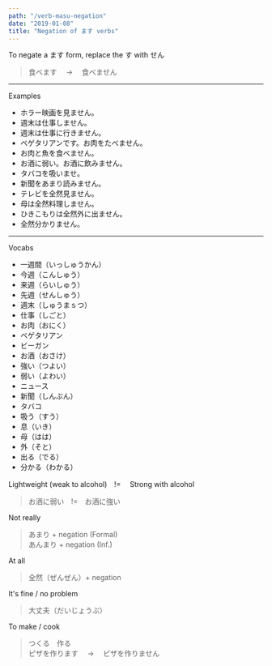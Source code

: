 ```yaml
---
path: "/verb-masu-negation"
date: "2019-01-08"
title: "Negation of ます verbs"
---
```


To negate a ます form, replace the す with せん

> 食べます　 → 　食べません

---

Examples

- ホラー映画を見ません。
- 週末は仕事しません。
- 週末は仕事に行きません。
- ベゲタリアンです。お肉をたべません。
- お肉と魚を食べません。
- お酒に弱い。お酒に飲みません。
- タバコを吸いませ。
- 新聞をあまり読みません。
- テレビを全然見ません。
- 母は全然料理しません。
- ひきこもりは全然外に出ません。
- 全然分かりません。

---

Vocabs

- 一週間（いっしゅうかん）
- 今週（こんしゅう）
- 来週（らいしゅう）
- 先週（せんしゅう）
- 週末（しゅうまｓつ）
- 仕事（しごと）
- お肉（おにく）
- ベゲタリアン
- ビーガン
- お酒（おさけ）
- 強い（つよい）
- 弱い（よわい）
- ニュース
- 新聞（しんぶん）
- タバコ
- 吸う（すう）
- 息（いき）
- 母（はは）
- 外（そと）
- 出る（でる）
- 分かる（わかる）

Lightweight (weak to alcohol)　!=　 Strong with alcohol

> お酒に弱い　!=　お酒に強い

Not really

> あまり + negation (Formal)  
> あんまり + negation (Inf.)

At all

> 全然（ぜんぜん）+ negation

It's fine / no problem

> 大丈夫（だいじょうぶ）

To make / cook

> つくる　作る  
> ピザを作ります　 → 　ピザを作りません
